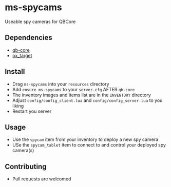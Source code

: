 # ms-spycams
 Useable spy cameras for QBCore

## Dependencies
* [qb-core](https://github.com/qbcore-framework/qb-core)
* [ox_target](https://github.com/overextended/ox_target)

## Install
* Drag `ms-spycams` into your `resources` directory
* Add `ensure ms-spycams` to your  `server.cfg` AFTER `qb-core`
* The inventory images and items list are in the `INVENTORY` directory
* Adjust `config/config_client.lua` and `config/config_server.lua` to you liking
* Restart you server

## Usage
* Use the `spycam` item from your inventory to deploy a new spy camera
* USe the `spycam_tablet` item to connect to and control your deployed spy camera(s)

## Contributing
* Pull requests are welcomed